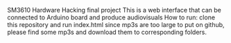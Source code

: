 SM3610 Hardware Hacking final project
This is a web interface that can be connected to Arduino board and produce audiovisuals
How to run: clone this repository and run index.html
since mp3s are too large to put on github, please find some mp3s and download them to corresponding folders.
